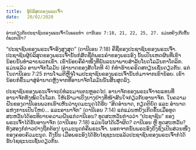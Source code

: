 ```yaml
---
title:  ຜູ້ບໍລິສຸດຂອງພຣະເຈົ້າ
date:   20/02/2020
---
```


`ອ່ານກ່ຽວກັບປະຊາຊົນຂອງພຣະເຈົ້າໃນພຣະທຳ ດານີເອນ 7:18, 21, 22, 25, 27. ແມ່ນຫຍັງເກີດຂຶ້ນຕໍ່ພວກເຂົາ?`

“ປະຊາຊົນຂອງພຣະເຈົ້າອົງສູງສຸດ” (ດານີເອນ 7:18) ຄືຊື່ຂອງປະຊາຊົນຂອງພຣະເຈົ້າ. ປະຊາຊົນຜູ້ບໍລິສຸດຂອງພຣະເຈົ້ານັ້ນກໍສັດຊື່ຕໍ່ພຣະຄຳຂອງພຣະອົງ ນັ້ນເປັນເຫດຜົນທີ່ເຂົານ້ອຍນັ້ນທຳລາຍພວກເຂົາ. ເຂົານ້ອຍຄືຄຳໜຶ່ງທີ່ພັນລະນາພາບສຳລັບໂບດໂລມັນກາໂຕລິກ. ແມ່ນແລ້ວ ອານາຈັກໂລມັນ (ອຳນາດຂອງສັດໂຕທີ 4) ກໍທຳຮ້າຍຄຣິດສຕຽນເຊັ່ນດຽວກັນ. ແຕ່ໃນດານີເອນ 7:25 ການໂຈມຕີຫຼືຈູ່ໂຈມປະຊາຊົນຂອງພຣະເຈົ້ານັ້ນກໍມາຈາກເຂົານ້ອຍ. ເຂົານ້ອຍກໍຂຶ້ນມາສູ່ອຳນາດຫຼັງຈາກທີ່ອານາຈັກໂລມັນນັ້ນສິ້ນສຸດລົງ.

ປະຊາຊົນຂອງພຣະເຈົ້າຈະບໍ່ທໍລະມານຕະຫຼອດໄປ. ອານາຈັກຂອງພຣະເຈົ້າຈະແທນທີ່ອານາຈັກທັງໝົດໃນໂລກ. ໃຫ້ເຮົາມາເບິ່ງບາງຢ່າງທີ່ໜ້າສົນໃຈກ່ຽວກັບອານາຈັກ. ໃນຄວາມຝັນຂອງດານີເອນພວກເຮົາເຫັນວ່າບຸດມະນຸດໄດ້ຮັບ “ສິດອຳນາດ, ກຽດຕິຍົດ ແລະ ອຳນາດແຫ່ງການເປັນໃຫຍ່... ແລະອານາຈັກ” (ດານີເອນ 7:14) ແຕ່ແມ່ນຫຍັງເກີດຂຶ້ນເມື່ອທູດສະຫວັນໄດ້ອະທິບາຍຄວາມຝັນແກ່ດານີເອນ? ທູດສະຫວັນກ່າວວ່າ “ປະຊາຊົນ” ຂອງພຣະເຈົ້າໄດ້ຮັບອານາຈັກ (ດານີເອນ 7:18) ແມ່ນໃຜໄດ້ເວົ້າຜິດ? ດານີເອນ ຫຼື ທູດສະຫວັນ? ທັງສອງກໍ່ກ່າວຢ່າງຖືກຕ້ອງ! ບຸດມະນຸດກໍຄືພຣະເຈົ້າ. ນອກຈາກນັ້ນພຣະອົງຍັງຊົງເປັນສ່ວນໜຶ່ງຂອງຄອບຄົວມະນຸດ. ດັ່ງນັ້ນ ເມື່ອພຣະອົງໄດ້ຮັບໄຊຊະນະແລ້ວປະຊາຊົນຂອງພຣະເຈົ້າກໍໄດ້ຮັບໄຊຊະນະເຊັ່ນດຽວກັນ.